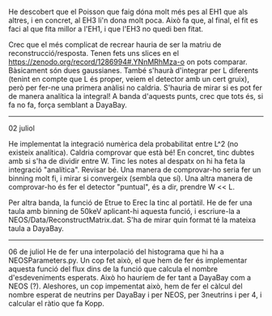 He descobert que el Poisson que faig dóna molt més pes al EH1 que als altres, i en concret, al EH3 li'n dona molt poca. Això fa que, al final, el fit es faci al que fita millor a l'EH1, i que l'EH3 no quedi ben fitat.

Crec que el més complicat de recrear hauria de ser la matriu de reconstrucció/resposta. Tenen fets uns slices en el https://zenodo.org/record/1286994#.YNnMRhMza-o on pots comparar. Bàsicament són dues gaussianes.
També s'haurà d'integrar per L diferents (tenint en compte que L és proper, veiem el detector amb un cert gruix), però per fer-ne una primera anàlisi no caldria. S'hauria de mirar si es pot fer de manera analítica la integral!
A banda d'aquests punts, crec que tots és, si fa no fa, força semblant a DayaBay.

---

02 juliol

He implementat la integració numèrica dela probabilitat entre L^2 (no existeix analítica).
Caldria comprovar que està bé! En concret, tinc dubtes amb si s'ha de dividir entre W.
Tinc les notes al despatx on hi ha feta la integració "analítica". Revisar bé.
Una manera de comprovar-ho seria fer un binning molt fi, i mirar si convergeix (sembla que sí).
Una altra manera de comprovar-ho és fer el detector "puntual", és a dir, prendre W << L.

Per altra banda, la funció de Etrue to Erec la tinc al portàtil.
He de fer una taula amb binning de 50keV aplicant-hi aquesta funció, i escriure-la a NEOS/Data/ReconstructMatrix.dat. S'ha de mirar quin format té la mateixa taula a DayaBay.

---

06 de juliol
He de fer una interpolació del histograma que hi ha a NEOSParameters.py.
Un cop fet això, el que hem de fer és implementar aquesta funció del flux dins de la funció que calcula el nombre d'esdeveniments esperats.
Això ho hauríem de fer tant a DayaBay com a NEOS (?). Aleshores, un cop impementat això, hem de fer el càlcul del nombre esperat de neutrins per DayaBay i per NEOS, per 3neutrins i per 4, i calcular el ràtio que fa Kopp.
